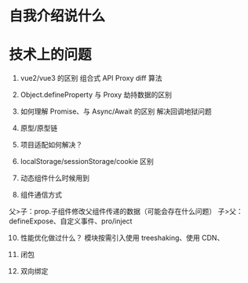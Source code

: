 # 自我介绍说什么

# 技术上的问题

1. vue2/vue3 的区别
   组合式 API
   Proxy
   diff 算法

2. Object.defineProperty 与 Proxy 劫持数据的区别

3. 如何理解 Promise、与 Async/Await 的区别
   解决回调地狱问题

4. 原型/原型链

5. 项目适配如何解决？

6. localStorage/sessionStorage/cookie 区别

7. 动态组件什么时候用到

8. 组件通信方式

父>子：prop.子组件修改父组件传递的数据（可能会存在什么问题）
子>父：defineExpose、自定义事件、pro/inject

10. 性能优化做过什么？
    模块按需引入使用 treeshaking、使用 CDN、

11. 闭包

12. 双向绑定
